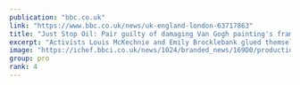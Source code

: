 ```yaml
---
publication: "bbc.co.uk"
link: "https://www.bbc.co.uk/news/uk-england-london-63717863"
title: "Just Stop Oil: Pair guilty of damaging Van Gogh painting's frame"
excerpt: "Activists Louis McKechnie and Emily Brocklebank glued themselves to Peach Trees In Blossom."
image: "https://ichef.bbci.co.uk/news/1024/branded_news/169D0/production/_127742629_gettyimages-1216128566.jpg"
group: pro
rank: 4
---
```

